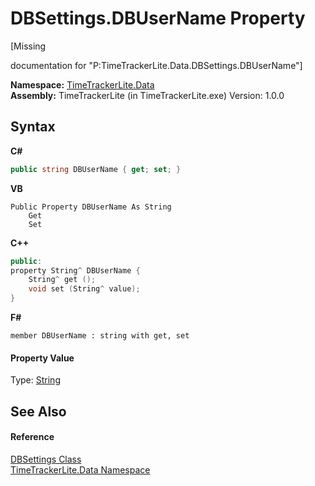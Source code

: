 # DBSettings.DBUserName Property 
 

\[Missing <summary> documentation for "P:TimeTrackerLite.Data.DBSettings.DBUserName"\]

**Namespace:**&nbsp;<a href="ab3f657c-6df0-d665-b9bf-c166a389ec06">TimeTrackerLite.Data</a><br />**Assembly:**&nbsp;TimeTrackerLite (in TimeTrackerLite.exe) Version: 1.0.0

## Syntax

**C#**<br />
``` C#
public string DBUserName { get; set; }
```

**VB**<br />
``` VB
Public Property DBUserName As String
	Get
	Set
```

**C++**<br />
``` C++
public:
property String^ DBUserName {
	String^ get ();
	void set (String^ value);
}
```

**F#**<br />
``` F#
member DBUserName : string with get, set

```


#### Property Value
Type: <a href="http://msdn2.microsoft.com/en-us/library/s1wwdcbf" target="_blank">String</a>

## See Also


#### Reference
<a href="05da7135-f4b0-1ba0-42f4-3e9b1cc914fa">DBSettings Class</a><br /><a href="ab3f657c-6df0-d665-b9bf-c166a389ec06">TimeTrackerLite.Data Namespace</a><br />
